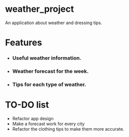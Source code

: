 # weather_project

An application about weather and dressing tips.

# Features
- ### Useful weather information.
- ### Weather forecast for the week.
- ### Tips for each type of weather.


# TO-DO list

- Refactor app design
- Make a forecast work for every city
- Refactor the clothing tips to make them more accurate.
